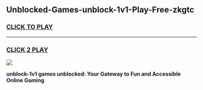 
## Unblocked-Games-unblock-1v1-Play-Free-zkgtc
<h3>
<a href="https://premium76.site?title=unblock-1v1&ref=21A">CLICK TO PLAY</a></h3>
<hr>

<h3>
<a href="https://premium76.site?title=unblock-1v1&ref=21A">CLICK 2 PLAY</a>
  
</h3>

<a href="https://premium76.site?title=unblock-1v1&ref=21A"><img src="https://clearcache.store/games.png"></a>


**unblock-1v1 games unblocked: Your Gateway to Fun and Accessible Online Gaming**
